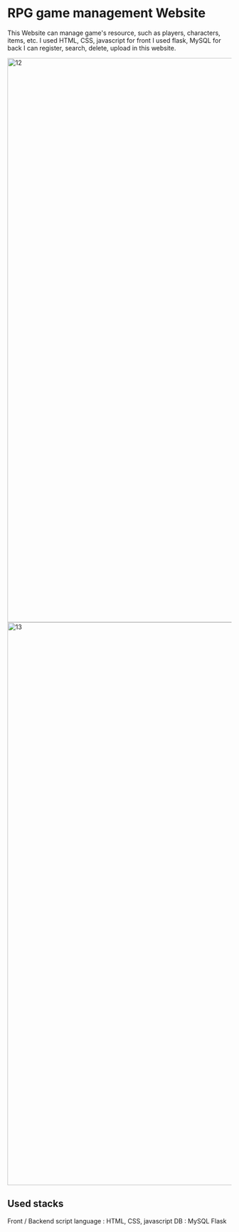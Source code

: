 # RPG game management Website

This Website can manage game's resource, such as players, characters, items, etc.
I used HTML, CSS, javascript for front
I used flask, MySQL for back
I can register, search, delete, upload in this website.

<img width="1267" alt="12" src="https://github.com/tkthegreat99/RPG-game-manager_Web-DB/assets/73454135/30c9ee7d-7082-4cb4-b287-1c8fdc098a7e">
<img width="1264" alt="13" src="https://github.com/tkthegreat99/RPG-game-manager_Web-DB/assets/73454135/895dcd87-f1e8-4dd8-9fd1-ccc474e83123">


## Used stacks
Front / Backend
script language : HTML, CSS, javascript
DB : MySQL
Flask


